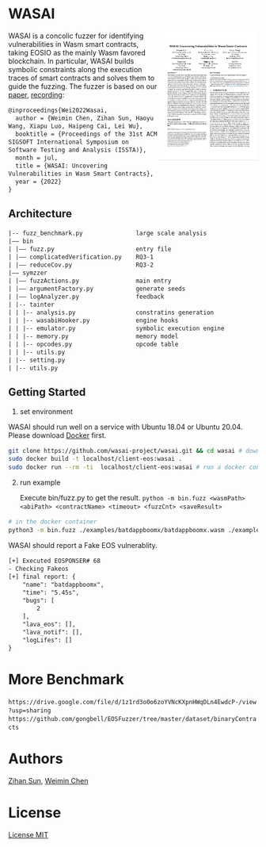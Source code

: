 # WASAI

<a href="https://conf.researchr.org/details/issta-2022/issta-2022-technical-papers/8/WASAI-Uncovering-Vulnerabilities-in-Wasm-Smart-Contracts"> <img align="right" width="200"  src="paper.png"> </a>

WASAI is a concolic fuzzer for identifying vulnerabilities in Wasm smart contracts, taking EOSIO as the mainly Wasm favored blockchain. In particular, WASAI builds symbolic constraints along the execution traces of smart contracts and solves them to guide the fuzzing. The fuzzer is based on our [paper](https://conf.researchr.org/details/issta-2022/issta-2022-technical-papers/8/WASAI-Uncovering-Vulnerabilities-in-Wasm-Smart-Contracts), [recording](TBD):

```
@inproceedings{Wei2022Wasai,
  author = {Weimin Chen, Zihan Sun, Haoyu Wang, Xiapu Luo, Haipeng Cai, Lei Wu},
  booktitle = {Proceedings of the 31st ACM SIGSOFT International Symposium on Software Testing and Analysis (ISSTA)},
  month = jul,
  title = {WASAI: Uncovering Vulnerabilities in Wasm Smart Contracts},
  year = {2022}
}
```

## Architecture

```
|-- fuzz_benchmark.py               large scale analysis 
|—— bin                          
| |—— fuzz.py                       entry file
| |—— complicatedVerification.py    RQ3-1
| |—— reduceCov.py                  RQ3-2
|—— symzzer         
| |—— fuzzActions.py                main entry
| |—— argumentFactory.py            generate seeds
| |—— logAnalyzer.py                feedback
| |-- tainter
| | |-- analysis.py                 constratins generation
| | |-- wasabiHooker.py             engine hooks
| | |-- emulator.py                 symbolic execution engine
| | |-- memory.py                   memory model
| | |-- opcodes.py                  opcode table
| | |-- utils.py          
| |-- setting.py
| |-- utils.py
```
## Getting Started

1.   set environment

WASAI should run well on a service with Ubuntu 18.04 or Ubuntu 20.04.
Please download [Docker](https://docs.docker.com/get-docker/) first.
```bash
git clone https://github.com/wasai-project/wasai.git && cd wasai # download the code
sudo docker build -t localhost/client-eos:wasai .
sudo docker run --rm -ti  localhost/client-eos:wasai # run a docker container
```

2. run example

   Execute bin/fuzz.py to get the result. `python -m bin.fuzz <wasmPath> <abiPath> <contractName> <timeout> <fuzzCnt> <saveResult>`

```bash
# in the docker container 
python3 -m bin.fuzz ./examples/batdappboomx/batdappboomx.wasm ./examples/batdappboomx/batdappboomx.abi batdappboomx 300 300  ./rt/ --detect_vuls 020000
```

WASAI should report a Fake EOS vulnerablity.

```
[+] Executed EOSPONSER# 68
- Checking Fakeos
[+] final report: {
    "name": "batdappboomx",
    "time": "5.45s",
    "bugs": [
        2
    ],
    "lava_eos": [],
    "lava_notif": [],
    "logLifes": []
}
```
# More Benchmark

`https://drive.google.com/file/d/1z1rd3o0o6zoYVNcKXpnHWqDLn4EwdcP-/view?usp=sharing`
`https://github.com/gongbell/EOSFuzzer/tree/master/dataset/binaryContracts`

# Authors

[Zihan Sun](https://github.com/Al0ha0e), [Weimin Chen](https://github.com/Kenun99)

# License

[License MIT](LICENSE)

